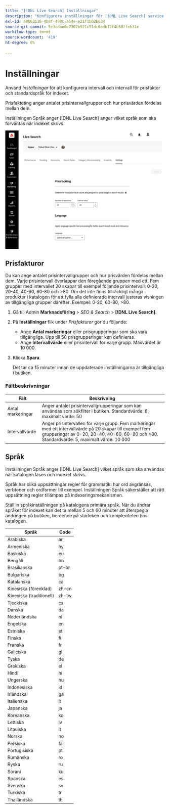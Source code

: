 ```yaml
---
title: "[!DNL Live Search] Inställningar"
description: "Konfigurera inställningar för [!DNL Live Search] service."
exl-id: a0b63116-4b8f-490c-a54e-e21f1b02b634
source-git-commit: 5e3cdae0e7362b921c51dc6edb12f4b58ffeb31e
workflow-type: tm+mt
source-wordcount: '419'
ht-degree: 0%

---
```


# Inställningar

Använd *Inställningar* för att konfigurera intervall och intervall för prisfaktor och standardspråk för indexet.

Prisfakteting anger antalet prisintervallgrupper och hur prisvärden fördelas mellan dem.

Inställningen Språk anger [!DNL Live Search] anger vilket språk som ska förväntas när indexet skrivs.

![Inställningar](assets/settings.png)

## Prisfakturor

Du kan ange antalet prisintervallgrupper och hur prisvärden fördelas mellan dem. Varje prisintervall överlappar den föregående gruppen med ett. Fem grupper med intervallet 20 skapar till exempel följande prisintervall: 0-20, 20-40, 40-60, 60-80 och >80. Om det inte finns tillräckligt många produkter i katalogen för att fylla alla definierade intervall justeras visningen av tillgängliga grupper därefter. Exempel: 0-20, 60-80, >80.

1. Gå till Admin **Marknadsföring** > *SEO &amp; Search* > **[!DNL Live Search]**.
1. På **Inställningar** flik under *Prisfakturor* gör du följande:
   * Ange **Antal markeringar** eller prisgrupperingar som ska vara tillgängliga. Upp till 50 prisgrupperingar kan definieras.
   * Ange **Intervallvärde** eller prisintervall för varje grupp. Maxvärdet är 10 000.
1. Klicka **Spara**.

   Det tar ca 15 minuter innan de uppdaterade inställningarna är tillgängliga i butiken.

### Fältbeskrivningar

| Fält | Beskrivning |
|--- |--- |
| Antal markeringar | Anger antalet prisintervallgrupperingar som kan användas som sökfilter i butiken. Standardvärde: 8, maximalt värde: 50 |
| Intervallvärde | Anger prisintervallen för varje grupp. Fem markeringar med ett intervallvärde på 20 skapar till exempel fem grupperingar av 0-20, 20-40, 40-60, 60-80 och >80. Standardvärde: 5, maximalt värde: 10 000 |

## Språk

Inställningen Språk anger [!DNL Live Search] vilket språk som ska användas när katalogen läses och indexet skrivs.

Språk har olika uppsättningar regler för grammatik: hur ord avgränsas, verbtoner och ordformer till exempel.
Inställningen Språk säkerställer att rätt uppsättning regler tillämpas på indexeringsmekanismen.

Ställ in språkinställningen på katalogens primära språk. När du ändrar språket för indexet kan det ta mellan 5 och 60 minuter att återspegla ändringen på butiken, beroende på storleken och komplexiteten hos katalogen.

| Språk | Code |
|----|----|
| Arabiska | ar |
| Armeniska | hy |
| Baskiska | eu |
| Bengali | bn |
| Brasilianska | pt-br |
| Bulgariska | bg |
| Katalanska | ca |
| Kinesiska (förenklad) | zh-cn |
| Kinesiska (traditionell) | zh-tw |
| Tjeckiska | cs |
| Danska | da |
| Nederländska | nl |
| Engelska | en |
| Estniska | et |
| Finska | fi |
| Franska | fr |
| Galiciska | gl |
| Tyska | de |
| Grekiska | el |
| Hindi | hi |
| Ungerska | hu |
| Indonesiska | id |
| Irländska | ga |
| Italienska | it |
| Japanska | ja |
| Koreanska | ko |
| Lettiska | lv |
| Litauiska | lt |
| Norska | no |
| Persiska | fa |
| Portugisiska | pt |
| Rumänska | ro |
| Ryska | ru |
| Sorani | ku |
| Spanska | es |
| Svenska | sv |
| Turkiska | tr |
| Thailändska | th |
